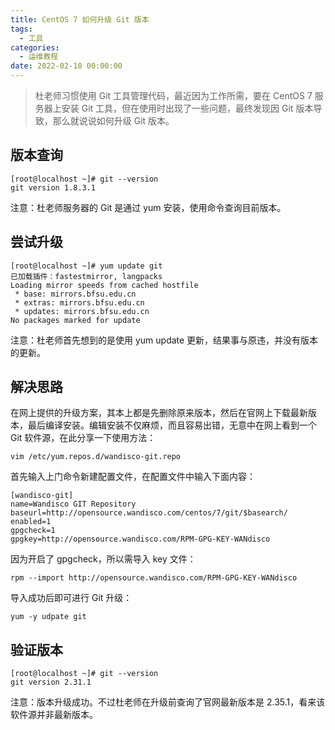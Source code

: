 ```yaml
---
title: CentOS 7 如何升级 Git 版本
tags:
  - 工具
categories:
  - 运维教程
date: 2022-02-10 00:00:00
---
```


> 杜老师习惯使用 Git 工具管理代码，最近因为工作所需，要在 CentOS 7 服务器上安装 Git 工具，但在使用时出现了一些问题，最终发现因 Git 版本导致，那么就说说如何升级 Git 版本。

<!-- more -->

## 版本查询

```
[root@localhost ~]# git --version
git version 1.8.3.1
```

注意：杜老师服务器的 Git 是通过 yum 安装，使用命令查询目前版本。

## 尝试升级

```
[root@localhost ~]# yum update git
已加载插件：fastestmirror, langpacks
Loading mirror speeds from cached hostfile
 * base: mirrors.bfsu.edu.cn
 * extras: mirrors.bfsu.edu.cn
 * updates: mirrors.bfsu.edu.cn
No packages marked for update
```

注意：杜老师首先想到的是使用 yum update 更新，结果事与原违，并没有版本的更新。

## 解决思路

在网上提供的升级方案，其本上都是先删除原来版本，然后在官网上下载最新版本，最后编译安装。编辑安装不仅麻烦，而且容易出错，无意中在网上看到一个 Git 软件源，在此分享一下使用方法：

```
vim /etc/yum.repos.d/wandisco-git.repo
```

首先输入上门命令新建配置文件，在配置文件中输入下面内容：

```
[wandisco-git]
name=Wandisco GIT Repository
baseurl=http://opensource.wandisco.com/centos/7/git/$basearch/
enabled=1
gpgcheck=1
gpgkey=http://opensource.wandisco.com/RPM-GPG-KEY-WANdisco
```

因为开启了 gpgcheck，所以需导入 key 文件：

```
rpm --import http://opensource.wandisco.com/RPM-GPG-KEY-WANdisco
```

导入成功后即可进行 Git 升级：

```
yum -y udpate git
```

## 验证版本

```
[root@localhost ~]# git --version
git version 2.31.1
```

注意：版本升级成功。不过杜老师在升级前查询了官网最新版本是 2.35.1，看来该软件源并非最新版本。

